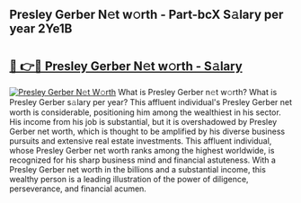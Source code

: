## Presley Gerber N𝚎t w𝚘rth - Part-bcX S𝚊lary per year 2Ye1B

# <h2><a href="http://gc2q32c.nevu.top/?p=Presley+Gerber">🔗 👉🔴 Presley Gerber N𝚎t w𝚘rth - S𝚊lary</a></h2>

[![Presley Gerber N𝚎t W𝚘rth](https://i.imgur.com/Oavwk0R.jpeg)](http://gc2q32c.nevu.top/?p=Presley+Gerber)
What is Presley Gerber n𝚎t w𝚘rth? What is Presley Gerber s𝚊lary per year?
This affluent individual's Presley Gerber net worth is considerable, positioning him among the wealthiest in his sector. His income from his job is substantial, but it is overshadowed by Presley Gerber net worth, which is thought to be amplified by his diverse business pursuits and extensive real estate investments. This affluent individual, whose Presley Gerber net worth ranks among the highest worldwide, is recognized for his sharp business mind and financial astuteness. With a Presley Gerber net worth in the billions and a substantial income, this wealthy person is a leading illustration of the power of diligence, perseverance, and financial acumen.
